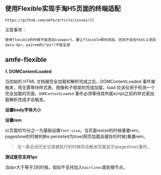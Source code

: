 ## **使用Flexible实现手淘H5页面的终端适配**
```
https://github.com/amfe/article/issues/17
```
注意事项：

    使用flexible的时候不能添加viewport，要让flexible帮你添加，否则不会在html上添加data-dpr，px2rem的/*px*/不能生效

## **amfe-flexible**

**1. DOMContentLoaded**

当初始的 HTML 文档被完全加载和解析完成之后，DOMContentLoaded 事件被触发，而无需等待样式表、图像和子框架的完成加载。load 应该仅用于检测一个完全加载的页面。`DOMContentLoaded` 事件必须等待其所属script之前的样式表加载解析完成才会触发。

**设置body字体大小**



**设置rem**

以页面的10分之一为基础设置`font-size`。当页面resize的时候重置rem，pageshow的时候判断e.persisted为true(网页加载自缓存的时候)重置rem。

> 当一条会话历史记录被执行的时候将会触发页面显示(pageshow)事件。

**测试是否支持1px**

当dpr大于等于2的时候，假如不支持加入`hairlines`类到根节点。
